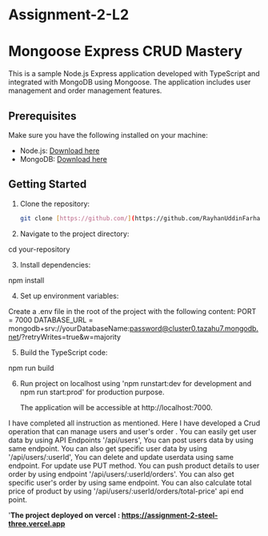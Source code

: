 # Assignment-2-L2

# Mongoose Express CRUD Mastery

This is a sample Node.js Express application developed with TypeScript and integrated with MongoDB using Mongoose. The application includes user management and order management features.

## Prerequisites

Make sure you have the following installed on your machine:

- Node.js: [Download here](https://nodejs.org/)
- MongoDB: [Download here](https://www.mongodb.com/try/download/community)

## Getting Started

1. Clone the repository:

   ```bash
   git clone [https://github.com/](https://github.com/RayhanUddinFarhad/Assignment-2-L2.git)https://github.com/RayhanUddinFarhad/Assignment-2-L2.git

 2. Navigate to the project directory:

cd your-repository

3. Install dependencies:

npm install

4. Set up environment variables:

Create a .env file in the root of the project with the following content:
PORT = 7000
DATABASE_URL = mongodb+srv://yourDatabaseName:password@cluster0.tazahu7.mongodb.net/?retryWrites=true&w=majority

5. Build the TypeScript code:

npm run build

6. Run project on localhost using 'npm runstart:dev for development and npm run start:prod' for production purpose.

   The application will be accessible at http://localhost:7000.

   


I have completed all instruction as mentioned. Here I have developed a Crud operation that can manage users and user's order .
You can easily get user data by using API Endpoints '/api/users', You can post users data by using same endpoint.
You can also get specific user data by using '/api/users/:userId', You can delete and update userdata using same endpoint. For update use PUT method.
You can push product details to user order by using endpoint '/api/users/:userId/orders'. You can also get specific user's order by using same endpoint.
You can also calculate total price of product by using '/api/users/:userId/orders/total-price' api end point.

'**The project deployed on vercel : https://assignment-2-steel-three.vercel.app**



